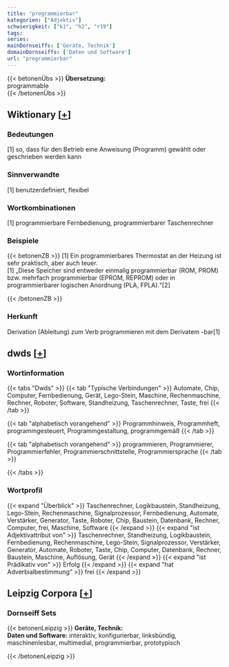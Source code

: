 ```yaml
---
title: "programmierbar"
kategorien: ["Adjektiv"]
schwierigkeit: ["k1", "h2", "r19"]
tags:
series:
mainDornseiffs: ['Geräte, Technik']
domainDornseiffs: ['Daten und Software']
url: "programmierbar"
---
```


{{< betonenÜbs >}}
**Übersetzung:**  
programmable  
{{< /betonenÜbs >}}

## Wiktionary [[+](https://de.wiktionary.org/wiki/programmierbar)]

### Bedeutungen
[1] so, dass für den Betrieb eine Anweisung (Programm) gewählt oder geschrieben werden kann  

### Sinnverwandte
[1] benutzerdefiniert, flexibel  

### Wortkombinationen
[1] programmierbare Fernbedienung, programmierbarer Taschenrechner  

### Beispiele
{{< betonenZB >}}
[1] Ein programmierbares Thermostat an der Heizung ist sehr praktisch, aber auch teuer.  
[1] „Diese Speicher sind entweder einmalig programmierbar (ROM, PROM) bzw. mehrfach programmierbar (EPROM, REPROM) oder in programmierbarer logischen Anordnung (PLA, FPLA).“[2]  

{{< /betonenZB >}}
### Herkunft
Derivation (Ableitung) zum Verb programmieren mit dem Derivatem -bar[1]  



## dwds [[+](https://www.dwds.de/wb/programmierbar)]

### Wortinformation
{{< tabs "Dwds" >}}
{{< tab "Typische Verbindungen" >}}
Automate, Chip, Computer, Fernbedienung, Gerät, Lego-Stein, Maschine, Rechenmaschine, Rechner, Roboter, Software, Standheizung, Taschenrechner, Taste, frei
{{< /tab >}}

{{< tab "alphabetisch vorangehend" >}}
Programmhinweis, Programmheft, programmgesteuert, Programmgestaltung, programmgemäß
{{< /tab >}}

{{< tab "alphabetisch vorangehend" >}}
programmieren, Programmierer, Programmierfehler, Programmierschnittstelle, Programmiersprache
{{< /tab >}}

{{< /tabs >}}

### Wortprofil
{{< expand "Überblick" >}} Taschenrechner, Logikbaustein, Standheizung, Lego-Stein, Rechenmaschine, Signalprozessor, Fernbedienung, Automate, Verstärker, Generator, Taste, Roboter, Chip, Baustein, Datenbank, Rechner, Computer, frei, Maschine, Software {{< /expand >}}
{{< expand "ist Adjektivattribut von" >}} Taschenrechner, Standheizung, Logikbaustein, Fernbedienung, Rechenmaschine, Lego-Stein, Signalprozessor, Verstärker, Generator, Automate, Roboter, Taste, Chip, Computer, Datenbank, Rechner, Baustein, Maschine, Auflösung, Gerät {{< /expand >}}
{{< expand "ist Prädikativ von" >}} Erfolg {{< /expand >}}
{{< expand "hat Adverbialbestimmung" >}} frei {{< /expand >}}

## Leipzig Corpora [[+](https://corpora.uni-leipzig.de/en/res?word=programmierbar&corpusId=deu_newscrawl-public_2018)]

### Dornseiff Sets
{{< betonenLeipzig >}}
**Geräte, Technik:**  
**Daten und Software:** interaktiv, konfigurierbar, linksbündig, maschinenlesbar, multimedial, programmierbar, prototypisch  

{{< /betonenLeipzig >}}
